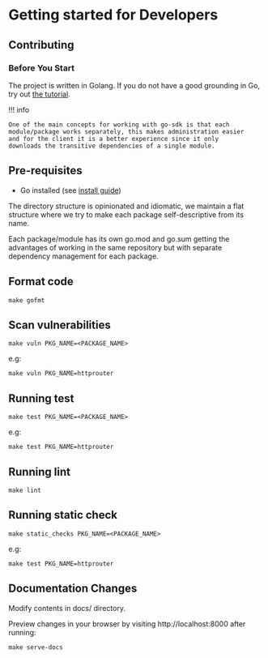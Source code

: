# Getting started for Developers

## Contributing

### Before You Start
The project is written in Golang. If you do not have a 
good grounding in Go, try out [the tutorial](https://tour.golang.org/).

!!! info

    One of the main concepts for working with go-sdk is that each
    module/package works separately, this makes administration easier
    and for the client it is a better experience since it only
    downloads the transitive dependencies of a single module.

## Pre-requisites

- Go installed (see [install guide](https://go.dev/dl))

The directory structure is opinionated and idiomatic, 
we maintain a flat structure where we try to make 
each package self-descriptive from its name.

Each package/module has its own go.mod and go.sum 
getting the advantages of working in the same repository 
but with separate dependency management for each package.

## Format code

    make gofmt

## Scan vulnerabilities

    make vuln PKG_NAME=<PACKAGE_NAME>

e.g:

    make vuln PKG_NAME=httprouter

## Running test

    make test PKG_NAME=<PACKAGE_NAME>

e.g:

    make test PKG_NAME=httprouter

## Running lint

    make lint

## Running static check

    make static_checks PKG_NAME=<PACKAGE_NAME>

e.g:

    make test PKG_NAME=httprouter

## Documentation Changes

Modify contents in docs/ directory.

Preview changes in your browser by visiting http://localhost:8000 after running:

    make serve-docs
